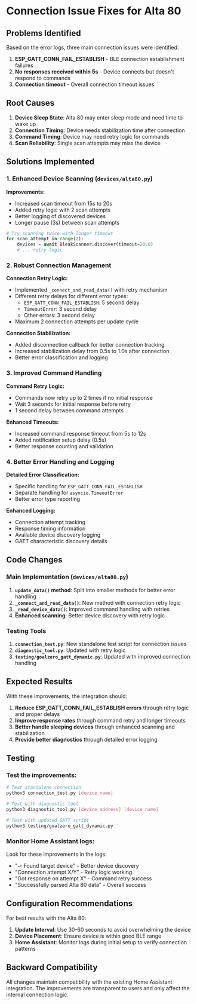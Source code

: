 # Connection Issue Fixes for Alta 80

## Problems Identified

Based on the error logs, three main connection issues were identified:

1. **ESP_GATT_CONN_FAIL_ESTABLISH** - BLE connection establishment failures
2. **No responses received within 5s** - Device connects but doesn't respond to commands
3. **Connection timeout** - Overall connection timeout issues

## Root Causes

1. **Device Sleep State**: Alta 80 may enter sleep mode and need time to wake up
2. **Connection Timing**: Device needs stabilization time after connection
3. **Command Timing**: Device may need retry logic for commands
4. **Scan Reliability**: Single scan attempts may miss the device

## Solutions Implemented

### 1. Enhanced Device Scanning (`devices/alta80.py`)

**Improvements:**
- Increased scan timeout from 15s to 20s
- Added retry logic with 2 scan attempts
- Better logging of discovered devices
- Longer pause (3s) between scan attempts

```python
# Try scanning twice with longer timeout
for scan_attempt in range(2):
    devices = await BleakScanner.discover(timeout=20.0)
    # ... retry logic
```

### 2. Robust Connection Management

**Connection Retry Logic:**
- Implemented `_connect_and_read_data()` with retry mechanism  
- Different retry delays for different error types:
  - `ESP_GATT_CONN_FAIL_ESTABLISH`: 5 second delay
  - `TimeoutError`: 3 second delay
  - Other errors: 3 second delay
- Maximum 2 connection attempts per update cycle

**Connection Stabilization:**
- Added disconnection callback for better connection tracking
- Increased stabilization delay from 0.5s to 1.0s after connection
- Better error classification and logging

### 3. Improved Command Handling

**Command Retry Logic:**
- Commands now retry up to 2 times if no initial response
- Wait 3 seconds for initial response before retry
- 1 second delay between command attempts

**Enhanced Timeouts:**
- Increased command response timeout from 5s to 12s
- Added notification setup delay (0.5s)
- Better response counting and validation

### 4. Better Error Handling and Logging

**Detailed Error Classification:**
- Specific handling for `ESP_GATT_CONN_FAIL_ESTABLISH`
- Separate handling for `asyncio.TimeoutError`
- Better error type reporting

**Enhanced Logging:**
- Connection attempt tracking
- Response timing information
- Available device discovery logging
- GATT characteristic discovery details

## Code Changes

### Main Implementation (`devices/alta80.py`)

1. **`update_data()` method**: Split into smaller methods for better error handling
2. **`_connect_and_read_data()`**: New method with connection retry logic
3. **`_read_device_data()`**: Improved command handling with retries
4. **Enhanced scanning**: Better device discovery with retry logic

### Testing Tools

1. **`connection_test.py`**: New standalone test script for connection issues
2. **`diagnostic_tool.py`**: Updated with retry logic
3. **`testing/goalzero_gatt_dynamic.py`**: Updated with improved connection handling

## Expected Results

With these improvements, the integration should:

1. **Reduce ESP_GATT_CONN_FAIL_ESTABLISH errors** through retry logic and proper delays
2. **Improve response rates** through command retry and longer timeouts  
3. **Better handle sleeping devices** through enhanced scanning and stabilization
4. **Provide better diagnostics** through detailed error logging

## Testing

### Test the improvements:

```bash
# Test standalone connection
python3 connection_test.py [device_name]

# Test with diagnostic tool
python3 diagnostic_tool.py [device_address] [device_name]

# Test with updated GATT script
python3 testing/goalzero_gatt_dynamic.py
```

### Monitor Home Assistant logs:

Look for these improvements in the logs:
- "✓ Found target device" - Better device discovery
- "Connection attempt X/Y" - Retry logic working
- "Got response on attempt X" - Command retry success
- "Successfully parsed Alta 80 data" - Overall success

## Configuration Recommendations

For best results with the Alta 80:

1. **Update Interval**: Use 30-60 seconds to avoid overwhelming the device
2. **Device Placement**: Ensure device is within good BLE range
3. **Home Assistant**: Monitor logs during initial setup to verify connection patterns

## Backward Compatibility

All changes maintain compatibility with the existing Home Assistant integration. The improvements are transparent to users and only affect the internal connection logic.

